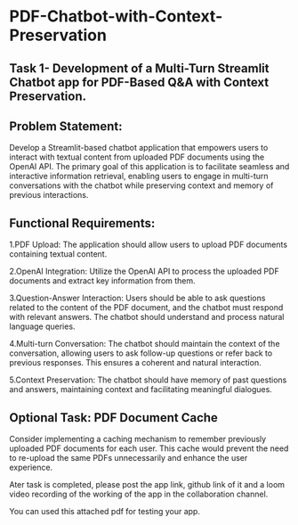 # PDF-Chatbot-with-Context-Preservation

## Task 1- Development of a Multi-Turn Streamlit Chatbot app for PDF-Based Q&A with Context Preservation.

## Problem Statement:
 
Develop a Streamlit-based chatbot application that empowers users to interact with textual content from uploaded PDF documents using the OpenAI API. The primary goal of this application is to facilitate seamless and interactive information retrieval, enabling users to engage in multi-turn conversations with the chatbot while preserving context and memory of previous interactions.
 
## Functional Requirements:
 
1.PDF Upload: The application should allow users to upload PDF documents containing textual content.
 
2.OpenAI Integration: Utilize the OpenAI API to process the uploaded PDF documents and extract key information from them.
 
3.Question-Answer Interaction: Users should be able to ask questions related to the content of the PDF document, and the chatbot must respond with relevant answers. The chatbot should understand and process natural language queries.
 
4.Multi-turn Conversation: The chatbot should maintain the context of the conversation, allowing users to ask follow-up questions or refer back to previous responses. This ensures a coherent and natural interaction.
 
5.Context Preservation: The chatbot should have memory of past questions and answers, maintaining context and facilitating meaningful dialogues.
 
## Optional Task: PDF Document Cache

Consider implementing a caching mechanism to remember previously uploaded PDF documents for each user. This cache would prevent the need to re-upload the same PDFs unnecessarily and enhance the user experience.
 
Ater task is completed, please post the app link, github link of it and a loom video recording of the working of the app in the collaboration channel.
 
You can used this attached pdf for testing your app.
